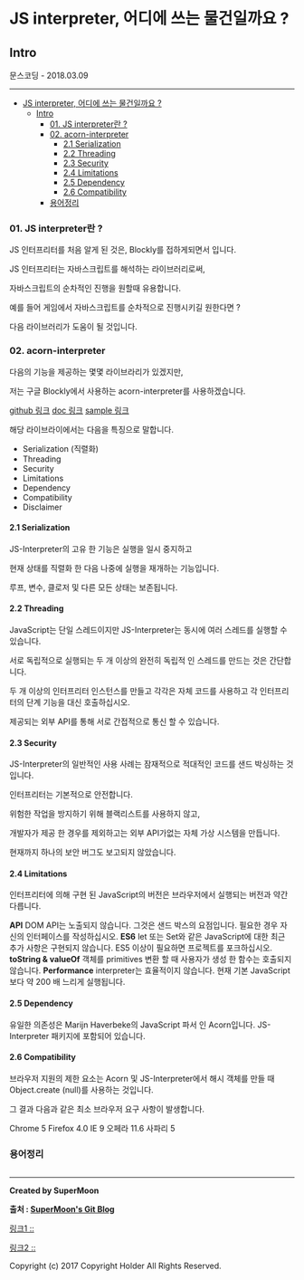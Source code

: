 # JS interpreter, 어디에 쓰는 물건일까요 ?
## Intro
<div class="pull-right"> 문스코딩 - 2018.03.09 </div>

---

<!-- @import "[TOC]" {cmd="toc" depthFrom=1 depthTo=6 orderedList=false} -->
<!-- code_chunk_output -->

* [JS interpreter, 어디에 쓰는 물건일까요 ?](#js-interpreter-어디에-쓰는-물건일까요)
	* [Intro](#intro)
		* [01. JS interpreter란 ?](#01-js-interpreter란)
		* [02. acorn-interpreter](#02-acorn-interpreter)
			* [2.1 Serialization](#21-serialization)
			* [2.2 Threading](#22-threading)
			* [2.3 Security](#23-security)
			* [2.4 Limitations](#24-limitations)
			* [2.5 Dependency](#25-dependency)
			* [2.6 Compatibility](#26-compatibility)
		* [용어정리](#용어정리)

<!-- /code_chunk_output -->

### 01. JS interpreter란 ?

JS 인터프리터를 처음 알게 된 것은, Blockly를 접하게되면서 입니다.

JS 인터프리터는 자바스크립트를 해석하는 라이브러리로써,

자바스크립트의 순차적인 진행을 원할때 유용합니다.

예를 들어 게임에서 자바스크립트를 순차적으로 진행시키길 원한다면 ?

다음 라이브러리가 도움이 될 것입니다.

### 02. acorn-interpreter

다음의 기능을 제공하는 몇몇 라이브라리가 있겠지만,

저는 구글 Blockly에서 사용하는 acorn-interpreter를 사용하겠습니다.

[github 링크](https://github.com/NeilFraser/JS-Interpreter)
[doc 링크](https://neil.fraser.name/software/JS-Interpreter/docs.html)
[sample 링크](https://neil.fraser.name/software/JS-Interpreter/index.html)

해당 라이브라이에서는 다음을 특징으로 말합니다.

- Serialization (직렬화)
- Threading
- Security
- Limitations
- Dependency
- Compatibility
- Disclaimer

#### 2.1 Serialization

JS-Interpreter의 고유 한 기능은 실행을 일시 중지하고

현재 상태를 직렬화 한 다음 나중에 실행을 재개하는 기능입니다.

루프, 변수, 클로저 및 다른 모든 상태는 보존됩니다.

#### 2.2 Threading

JavaScript는 단일 스레드이지만 JS-Interpreter는 동시에 여러 스레드를 실행할 수 있습니다.

서로 독립적으로 실행되는 두 개 이상의 완전히 독립적 인 스레드를 만드는 것은 간단합니다.

두 개 이상의 인터프리터 인스턴스를 만들고 각각은 자체 코드를 사용하고 각 인터프리터의 단계 기능을 대신 호출하십시오.

제공되는 외부 API를 통해 서로 간접적으로 통신 할 수 있습니다.

#### 2.3 Security

JS-Interpreter의 일반적인 사용 사례는 잠재적으로 적대적인 코드를 샌드 박싱하는 것입니다.

인터프리터는 기본적으로 안전합니다.

위험한 작업을 방지하기 위해 블랙리스트를 사용하지 않고,

개발자가 제공 한 경우를 제외하고는 외부 API가없는 자체 가상 시스템을 만듭니다.

현재까지 하나의 보안 버그도 보고되지 않았습니다.

#### 2.4 Limitations

인터프리터에 의해 구현 된 JavaScript의 버전은 브라우저에서 실행되는 버전과 약간 다릅니다.

**API**
DOM API는 노출되지 않습니다. 그것은 샌드 박스의 요점입니다. 필요한 경우 자신의 인터페이스를 작성하십시오.
**ES6**
let 또는 Set와 같은 JavaScript에 대한 최근 추가 사항은 구현되지 않습니다. ES5 이상이 필요하면 프로젝트를 포크하십시오.
**toString & valueOf**
객체를 primitives 변환 할 때 사용자가 생성 한 함수는 호출되지 않습니다.
**Performance**
interpreter는 효율적이지 않습니다. 현재 기본 JavaScript보다 약 200 배 느리게 실행됩니다.

#### 2.5 Dependency

유일한 의존성은 Marijn Haverbeke의 JavaScript 파서 인 Acorn입니다. JS-Interpreter 패키지에 포함되어 있습니다.

#### 2.6 Compatibility

브라우저 지원의 제한 요소는 Acorn 및 JS-Interpreter에서 해시 객체를 만들 때 Object.create (null)를 사용하는 것입니다.

그 결과 다음과 같은 최소 브라우저 요구 사항이 발생합니다.

Chrome 5
Firefox 4.0
IE 9
오페라 11.6
사파리 5

### 용어정리

```

```

---

**Created by SuperMoon**

**출처 : [SuperMoon's Git Blog](https://github.com/jm921106)**

[링크1 :: ]()

[링크2 :: ]()

Copyright (c) 2017 Copyright Holder All Rights Reserved.
